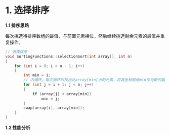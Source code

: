 # 1. 选择排序

**1.1 排序思路**

每次挑选待排序数组的最值，与前置元素换位，然后继续挑选剩余元素的最值并重复操作。

```c++
// 选择排序
void SortingFunctions::selectionSort(int array[], int n)
{
    for (int i = 0; i < n - 1; i++)
    {
        int min = i;
        // 内循环，每次循环时找出比array[min]小的元素，将其坐标赋给min作为新的最小元素值
        for (int j = i + 1; j < n; j++)
        {
            if (array[j] < array[min])
                min = j;
        }
        swap(array[i], array[min]);
    }
}
```

**1.2 性能分析**

